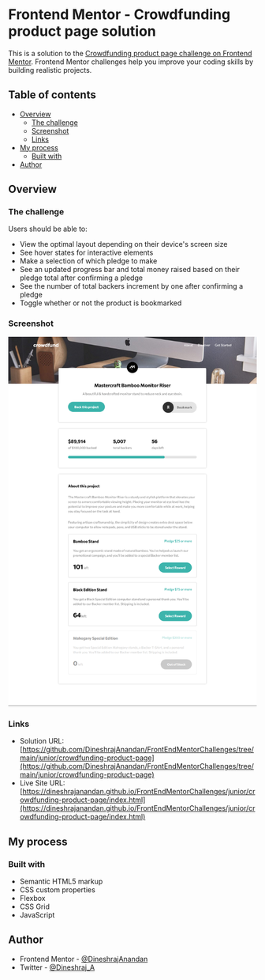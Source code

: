 # Frontend Mentor - Crowdfunding product page solution

This is a solution to the [Crowdfunding product page challenge on Frontend Mentor](https://www.frontendmentor.io/challenges/crowdfunding-product-page-7uvcZe7ZR). Frontend Mentor challenges help you improve your coding skills by building realistic projects. 

## Table of contents

- [Overview](#overview)
  - [The challenge](#the-challenge)
  - [Screenshot](#screenshot)
  - [Links](#links)
- [My process](#my-process)
  - [Built with](#built-with)
- [Author](#author)

## Overview

### The challenge

Users should be able to:

- View the optimal layout depending on their device's screen size
- See hover states for interactive elements
- Make a selection of which pledge to make
- See an updated progress bar and total money raised based on their pledge total after confirming a pledge
- See the number of total backers increment by one after confirming a pledge
- Toggle whether or not the product is bookmarked

### Screenshot

![](./screenshot.png)

### Links

- Solution URL: [https://github.com/DineshrajAnandan/FrontEndMentorChallenges/tree/main/junior/crowdfunding-product-page](https://github.com/DineshrajAnandan/FrontEndMentorChallenges/tree/main/junior/crowdfunding-product-page)
- Live Site URL: [https://dineshrajanandan.github.io/FrontEndMentorChallenges/junior/crowdfunding-product-page/index.html](https://dineshrajanandan.github.io/FrontEndMentorChallenges/junior/crowdfunding-product-page/index.html)

## My process

### Built with

- Semantic HTML5 markup
- CSS custom properties
- Flexbox
- CSS Grid
- JavaScript
## Author

- Frontend Mentor - [@DineshrajAnandan](https://www.frontendmentor.io/profile/DineshrajAnandan)
- Twitter - [@Dineshraj_A](https://www.twitter.com/Dineshraj_A)
